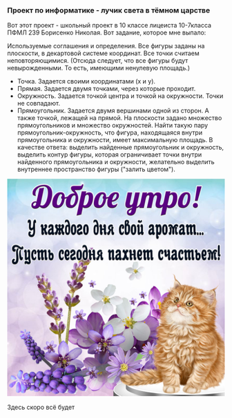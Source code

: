 ### Проект по информатике - лучик света в тёмном царстве
Вот этот проект - школьный проект в 10 классе лицеиста 10-7класса ПФМЛ 239 Борисенко Николая. Вот задание, которое мне выпало:

Используемые соглашения и определения. Все фигуры заданы на плоскости, в декартовой системе координат. Все точки считаем неповторяющимися. 
(Отсюда следует, что все фигуры будут невырожденными. То есть, имеющими ненулевую площадь.) 
- Точка. Задается своими координатами (x и y). 
- Прямая. Задается двумя точками, через которые проходит. 
- Окружность. Задается точкой центра и точкой на окружности. Точки не совпадают. 
- Прямоугольник. Задается двумя вершинами одной из сторон. А также точкой, лежащей на прямой. На плоскости задано множество прямоугольников и множество окружностей. 
Найти такую пару прямоугольник-окружность, что фигура, находящаяся внутри прямоугольника и окружности, имеет максимальную площадь. В качестве ответа: выделить найденные прямоугольник и окружность, выделить контур фигуры, которая ограничивает точки внутри найденного прямоугольника и окружности, желательно выделить внутреннее пространство фигуры ("залить цветом").

![dobroe-utro-07.jpg](dobroe-utro-07.jpg)

Здесь скоро всё будет
